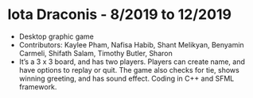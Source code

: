 # Iota Draconis - 8/2019 to 12/2019
- Desktop graphic game
- Contributors: Kaylee Pham, Nafisa Habib, Shant Melikyan, Benyamin Carmeli, Shifath Salam, Timothy Butler, Sharon
- It’s a 3 x 3 board, and has two players. Players can create
name, and have options to replay or quit. The game also
checks for tie, shows winning greeting, and has sound
effect. Coding in C++ and SFML framework.
